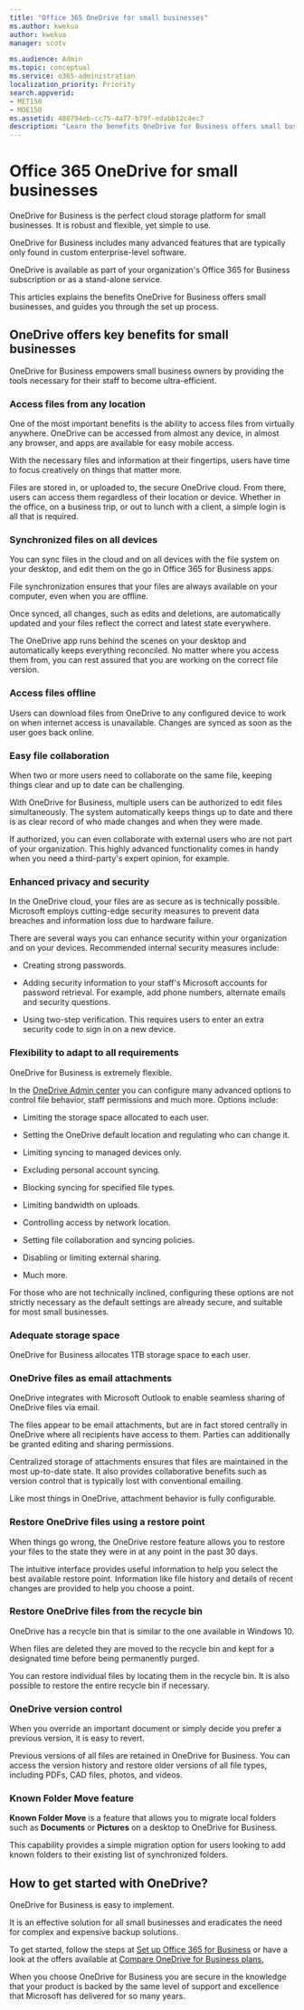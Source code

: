```yaml
---
title: "Office 365 OneDrive for small businesses"
ms.author: kwekua
author: kwekua
manager: scotv

ms.audience: Admin
ms.topic: conceptual
ms.service: o365-administration
localization_priority: Priority
search.appverid:
- MET150
- MOE150
ms.assetid: 480794eb-cc75-4a77-b79f-edabb12c4ec7
description: "Learn the benefits OneDrive for Business offers small businesses, and walk through the setup process."
---
```


# Office 365 OneDrive for small businesses

OneDrive for Business is the perfect cloud storage platform for small businesses. It is robust and flexible, yet simple to use.
  
OneDrive for Business includes many advanced features that are typically only found in custom enterprise-level software.
  
OneDrive is available as part of your organization's Office 365 for Business subscription or as a stand-alone service.
  
This articles explains the benefits OneDrive for Business offers small businesses, and guides you through the set up process.
  
## OneDrive offers key benefits for small businesses

OneDrive for Business empowers small business owners by providing the tools necessary for their staff to become ultra-efficient.
  
### Access files from any location

One of the most important benefits is the ability to access files from virtually anywhere. OneDrive can be accessed from almost any device, in almost any browser, and apps are available for easy mobile access.
  
With the necessary files and information at their fingertips, users have time to focus creatively on things that matter more.
  
Files are stored in, or uploaded to, the secure OneDrive cloud. From there, users can access them regardless of their location or device. Whether in the office, on a business trip, or out to lunch with a client, a simple login is all that is required.
  
### Synchronized files on all devices

You can sync files in the cloud and on all devices with the file system on your desktop, and edit them on the go in Office 365 for Business apps.
  
File synchronization ensures that your files are always available on your computer, even when you are offline.
  
Once synced, all changes, such as edits and deletions, are automatically updated and your files reflect the correct and latest state everywhere. 
  
The OneDrive app runs behind the scenes on your desktop and automatically keeps everything reconciled. No matter where you access them from, you can rest assured that you are working on the correct file version.
  
### Access files offline

Users can download files from OneDrive to any configured device to work on when internet access is unavailable. Changes are synced as soon as the user goes back online. 
  
### Easy file collaboration

When two or more users need to collaborate on the same file, keeping things clear and up to date can be challenging.
  
With OneDrive for Business, multiple users can be authorized to edit files simultaneously. The system automatically keeps things up to date and there is as clear record of who made changes and when they were made. 
  
If authorized, you can even collaborate with external users who are not part of your organization. This highly advanced functionality comes in handy when you need a third-party's expert opinion, for example. 
  
### Enhanced privacy and security

In the OneDrive cloud, your files are as secure as is technically possible. Microsoft employs cutting-edge security measures to prevent data breaches and information loss due to hardware failure.
  
There are several ways you can enhance security within your organization and on your devices. Recommended internal security measures include:
  
- Creating strong passwords.
    
- Adding security information to your staff's Microsoft accounts for password retrieval. For example, add phone numbers, alternate emails and security questions.
    
- Using two-step verification. This requires users to enter an extra security code to sign in on a new device.
    
### Flexibility to adapt to all requirements

OneDrive for Business is extremely flexible. 
  
In the [OneDrive Admin center](https://admin.onedrive.com/) you can configure many advanced options to control file behavior, staff permissions and much more. Options include: 
  
- Limiting the storage space allocated to each user.
    
- Setting the OneDrive default location and regulating who can change it.
    
- Limiting syncing to managed devices only.
    
- Excluding personal account syncing.
    
- Blocking syncing for specified file types.
    
- Limiting bandwidth on uploads.
    
- Controlling access by network location.
    
- Setting file collaboration and syncing policies.
    
- Disabling or limiting external sharing.
    
- Much more.
    
For those who are not technically inclined, configuring these options are not strictly necessary as the default settings are already secure, and suitable for most small businesses.
  
### Adequate storage space

OneDrive for Business allocates 1TB storage space to each user. 
  
### OneDrive files as email attachments

OneDrive integrates with Microsoft Outlook to enable seamless sharing of OneDrive files via email.
  
The files appear to be email attachments, but are in fact stored centrally in OneDrive where all recipients have access to them. Parties can additionally be granted editing and sharing permissions.
  
Centralized storage of attachments ensures that files are maintained in the most up-to-date state. It also provides collaborative benefits such as version control that is typically lost with conventional emailing.
  
Like most things in OneDrive, attachment behavior is fully configurable.
  
### Restore OneDrive files using a restore point

When things go wrong, the OneDrive restore feature allows you to restore your files to the state they were in at any point in the past 30 days.
  
The intuitive interface provides useful information to help you select the best available restore point. Information like file history and details of recent changes are provided to help you choose a point. 
  
### Restore OneDrive files from the recycle bin

OneDrive has a recycle bin that is similar to the one available in Windows 10.
  
When files are deleted they are moved to the recycle bin and kept for a designated time before being permanently purged.
  
You can restore individual files by locating them in the recycle bin. It is also possible to restore the entire recycle bin if necessary.
  
### OneDrive version control

When you override an important document or simply decide you prefer a previous version, it is easy to revert. 
  
Previous versions of all files are retained in OneDrive for Business. You can access the version history and restore older versions of all file types, including PDFs, CAD files, photos, and videos.
  
### Known Folder Move feature

 **Known Folder Move** is a feature that allows you to migrate local folders such as **Documents** or **Pictures** on a desktop to OneDrive for Business. 
  
This capability provides a simple migration option for users looking to add known folders to their existing list of synchronized folders.
  
## How to get started with OneDrive?

OneDrive for Business is easy to implement.
  
It is an effective solution for all small businesses and eradicates the need for complex and expensive backup solutions.
  
To get started, follow the steps at [Set up Office 365 for Business](https://support.office.com/en-us/article/set-up-office-365-for-business-6a3a29a0-e616-4713-99d1-15eda62d04fa) or have a look at the offers available at [Compare OneDrive for Business plans.](https://products.office.com/en-us/onedrive-for-business/compare-onedrive-for-business-plans)
  
When you choose OneDrive for Business you are secure in the knowledge that your product is backed by the same level of support and excellence that Microsoft has delivered for so many years.
  

